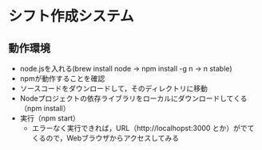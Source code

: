 # シフト作成システム

## 動作環境
- node.jsを入れる(brew install node -> npm install -g n -> n stable)
- npmが動作することを確認
- ソースコードをダウンロードして，そのディレクトリに移動
- Nodeプロジェクトの依存ライブラリをローカルにダウンロードしてくる（npm install）
- 実行（npm start）
  - エラーなく実行できれば，URL（http://localhopst:3000 とか）がでてくるので，Webブラウザからアクセスしてみる

